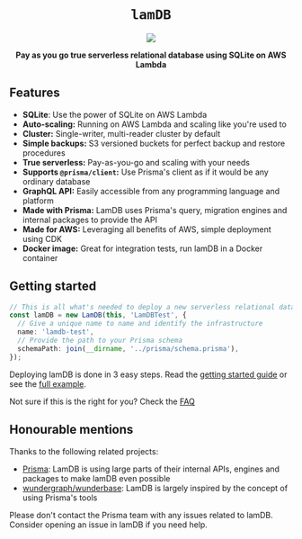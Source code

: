 <div align="center">
  <h1><code>lamDB</code></h1>
  <a href="https://codecov.io/gh/KennethWussmann/lamDB" > 
    <img src="https://codecov.io/gh/KennethWussmann/lamDB/branch/main/graph/badge.svg?token=SD1GNEEG21"/> 
  </a>
  <p>
    <strong>Pay as you go true serverless relational database using SQLite on AWS Lambda</strong>
  </p>
</div>

## Features

- **SQLite**: Use the power of SQLite on AWS Lambda
- **Auto-scaling:** Running on AWS Lambda and scaling like you're used to
- **Cluster:** Single-writer, multi-reader cluster by default
- **Simple backups:** S3 versioned buckets for perfect backup and restore procedures
- **True serverless:** Pay-as-you-go and scaling with your needs
- **Supports `@prisma/client`:** Use Prisma's client as if it would be any ordinary database
- **GraphQL API:** Easily accessible from any programming language and platform
- **Made with Prisma:** LamDB uses Prisma's query, migration engines and internal packages to provide the API
- **Made for AWS:** Leveraging all benefits of AWS, simple deployment using CDK
- **Docker image:** Great for integration tests, run lamDB in a Docker container

## Getting started

```typescript
// This is all what's needed to deploy a new serverless relational database using LamDB and CDK
const lamDB = new LamDB(this, 'LamDBTest', {
  // Give a unique name to name and identify the infrastructure
  name: 'lamdb-test',
  // Provide the path to your Prisma schema
  schemaPath: join(__dirname, '../prisma/schema.prisma'),
});
```

Deploying lamDB is done in 3 easy steps. Read the [getting started guide](docs/getting-started.md) or see the [full example](./packages/example/).

Not sure if this is the right for you? Check the [FAQ](docs/faq.md)

## Honourable mentions

Thanks to the following related projects:

- [Prisma](https://www.prisma.io/): LamDB is using large parts of their internal APIs, engines and packages to make lamDB even possible
- [wundergraph/wunderbase](https://github.com/wundergraph/wunderbase): LamDB is largely inspired by the concept of using Prisma's tools

Please don't contact the Prisma team with any issues related to lamDB. Consider opening an issue in lamDB if you need help.
